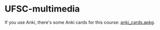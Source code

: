 # UFSC-multimedia

If you use Anki, there's some Anki cards for this course: [anki_cards.apkg](anki_cards.apkg).

